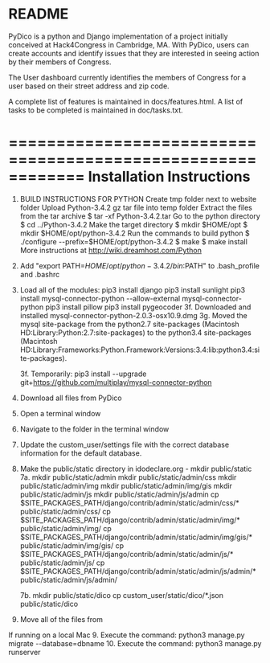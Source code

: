 README
==============================
PyDico is a python and Django implementation of a project initially conceived at
Hack4Congress in Cambridge, MA. With PyDico, users can create accounts and identify 
issues that they are interested in seeing action by their members of Congress.

The User dashboard currently identifies the members of Congress for a user based on 
their street address and zip code.

A complete list of features is maintained in docs/features.html. A list of tasks to be 
completed is maintained in doc/tasks.txt.

============================================================
Installation Instructions
==============================
1. BUILD INSTRUCTIONS FOR PYTHON
	Create tmp folder next to website folder
	Upload Python-3.4.2 gz tar file into temp folder
	Extract the files from the tar archive
		$ tar -xf Python-3.4.2.tar
	Go to the python directory
		$ cd ../Python-3.4.2
	Make the target directory
		$ mkdir $HOME/opt
		$ mkdir $HOME/opt/python-3.4.2
	Run the commands to build python
		$ ./configure --prefix=$HOME/opt/python-3.4.2
		$ make
		$ make install
	More instructions at http://wiki.dreamhost.com/Python

2. Add "export PATH=$HOME/opt/python-3.4.2/bin:$PATH" to .bash_profile and .bashrc

3. Load all of the modules:
pip3 install django
pip3 install sunlight
pip3 install mysql-connector-python --allow-external mysql-connector-python
pip3 install pillow
pip3 install pygeocoder
	3f. Downloaded and installed mysql-connector-python-2.0.3-osx10.9.dmg
	3g. Moved the mysql site-package from the python2.7 site-packages 
			(Macintosh HD:Library:Python:2.7:site-packages) 
			to the python3.4 site-packages
			(Macintosh HD:Library:Frameworks:Python.Framework:Versions:3.4:lib:python3.4:site-packages).
	
	3f. Temporarily: pip3 install --upgrade git+https://github.com/multiplay/mysql-connector-python	
4. Download all files from PyDico
4. Open a terminal window
5. Navigate to the folder in the terminal window
6. Update the custom_user/settings file with the correct database information for the
	default database.
7. Make the public/static directory in idodeclare.org - mkdir public/static
	7a. mkdir public/static/admin
	    mkdir public/static/admin/css
	    mkdir public/static/admin/img
	    mkdir public/static/admin/img/gis
	    mkdir public/static/admin/js
	    mkdir public/static/admin/js/admin
	    cp $SITE_PACKAGES_PATH/django/contrib/admin/static/admin/css/* public/static/admin/css/
	    cp $SITE_PACKAGES_PATH/django/contrib/admin/static/admin/img/* public/static/admin/img/
	    cp $SITE_PACKAGES_PATH/django/contrib/admin/static/admin/img/gis/* public/static/admin/img/gis/
	    cp $SITE_PACKAGES_PATH/django/contrib/admin/static/admin/js/* public/static/admin/js/
	    cp $SITE_PACKAGES_PATH/django/contrib/admin/static/admin/js/admin/* public/static/admin/js/admin/
        	    
	7b. mkdir public/static/dico
        cp custom_user/static/dico/*.json public/static/dico
        
8. Move all of the files from 

If running on a local Mac
9. Execute the command: python3 manage.py migrate --database=dbname
10. Execute the command: python3 manage.py runserver